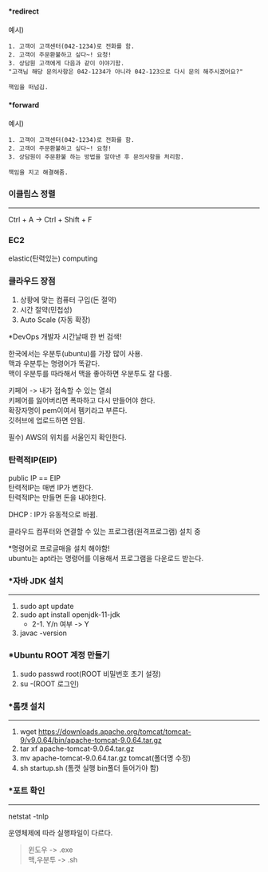 #### \*redirect

예시)

```
1. 고객이 고객센터(042-1234)로 전화를 함.
2. 고객이 주문환불하고 싶다~! 요청!
3. 상담원 고객에게 다음과 같이 이야기함.
"고객님 해당 문의사항은 042-1234가 아니라 042-123으로 다시 문의 해주시겠어요?"

책임을 떠넘김.
```

#### \*forward

예시)

```
1. 고객이 고객센터(042-1234)로 전화를 함.
2. 고객이 주문환불하고 싶다~! 요청!
3. 상담원이 주문환불 하는 방법을 알아낸 후 문의사항을 처리함.

책임을 지고 해결해줌.
```

### 이클립스 정렬

---

Ctrl + A -> Ctrl + Shift + F

### EC2

elastic(탄력있는) computing

### 클라우드 장점

1. 상황에 맞는 컴퓨터 구입(돈 절약)
2. 시간 절약(민첩성)
3. Auto Scale (자동 확장)

\*DevOps 개발자 시간날때 한 번 검색!

한국에서는 우분투(ubuntu)를 가장 많이 사용.  
맥과 우분투는 명령어가 똑같다.  
맥이 우분투를 따라해서 맥을 좋아하면 우분투도 잘 다룸.

키페어 -> 내가 접속할 수 있는 열쇠  
키페어를 잃어버리면 폭파하고 다시 만들어야 한다.  
확장자명이 pem이여서 펨키라고 부른다.  
깃허브에 업로드하면 안됨.

필수) AWS의 위치를 서울인지 확인한다.

### 탄력적IP(EIP)

public IP == EIP  
탄력적IP는 매번 IP가 변한다.  
탄력적IP는 만들면 돈을 내야한다.

DHCP : IP가 유동적으로 바뀜.

클라우드 컴푸터와 연결할 수 있는 프로그램(원격프로그램) 설치 중

\*명령어로 프로글매을 설치 해야함!  
ubuntu는 apt라는 명령어를 이용해서 프로그램을 다운로드 받는다.

### \*자바 JDK 설치

---

1. sudo apt update
2. sudo apt install openjdk-11-jdk
   - 2-1. Y/n 여부 -> Y
3. javac -version

### \*Ubuntu ROOT 계정 만들기

1. sudo passwd root(ROOT 비밀번호 초기 설정)
2. su -(ROOT 로그인)

### \*톰캣 설치

---

1. wget https://downloads.apache.org/tomcat/tomcat-9/v9.0.64/bin/apache-tomcat-9.0.64.tar.gz
2. tar xf apache-tomcat-9.0.64.tar.gz
3. mv apache-tomcat-9.0.64.tar.gz tomcat(폴더명 수정)
4. sh startup.sh (톰캣 실행 bin폴더 들어가야 함)

### \*포트 확인

---

netstat -tnlp

운영체제에 따라 실행파일이 다르다.

> 윈도우 -> .exe  
> 맥,우분투 -> .sh
